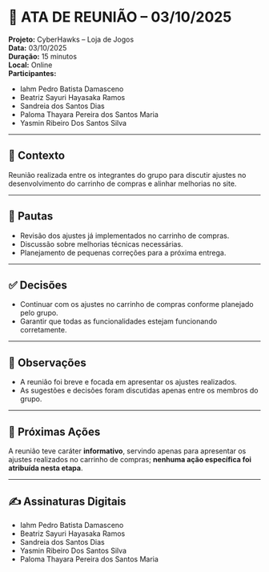# 📝 ATA DE REUNIÃO – 03/10/2025

**Projeto:** CyberHawks – Loja de Jogos  
**Data:** 03/10/2025  
**Duração:** 15 minutos  
**Local:** Online  
**Participantes:**  
- Iahm Pedro Batista Damasceno  
- Beatriz Sayuri Hayasaka Ramos  
- Sandreia dos Santos Dias  
- Paloma Thayara Pereira dos Santos Maria
- Yasmin Ribeiro Dos Santos Silva  

---

## 🎯 Contexto
Reunião realizada entre os integrantes do grupo para discutir ajustes no desenvolvimento do carrinho de compras e alinhar melhorias no site.

---

## 📌 Pautas
- Revisão dos ajustes já implementados no carrinho de compras.  
- Discussão sobre melhorias técnicas necessárias.  
- Planejamento de pequenas correções para a próxima entrega.

---

## ✅ Decisões
- Continuar com os ajustes no carrinho de compras conforme planejado pelo grupo.  
- Garantir que todas as funcionalidades estejam funcionando corretamente.

---

## 📝 Observações
- A reunião foi breve e focada em apresentar os ajustes realizados.  
- As sugestões e decisões foram discutidas apenas entre os membros do grupo.

---

## 🚀 Próximas Ações
A reunião teve caráter **informativo**, servindo apenas para apresentar os ajustes realizados no carrinho de compras; **nenhuma ação específica foi atribuída nesta etapa**.

---

## ✍ Assinaturas Digitais
- Iahm Pedro Batista Damasceno  
- Beatriz Sayuri Hayasaka Ramos  
- Sandreia dos Santos Dias  
- Yasmin Ribeiro Dos Santos Silva  
- Paloma Thayara Pereira dos Santos Maria

